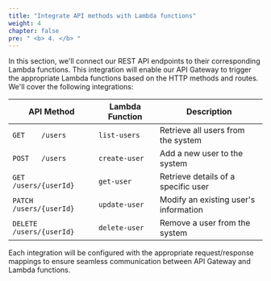 ```yaml
---
title: "Integrate API methods with Lambda functions"
weight: 4
chapter: false
pre: " <b> 4. </b> "
---
```


In this section, we'll connect our REST API endpoints to their corresponding Lambda functions. This integration will enable our API Gateway to trigger the appropriate Lambda functions based on the HTTP methods and routes. We'll cover the following integrations:

| API Method               | Lambda Function | Description                           |
| ------------------------ | --------------- | ------------------------------------- |
| `GET    /users`          | `list-users`    | Retrieve all users from the system    |
| `POST   /users`          | `create-user`   | Add a new user to the system          |
| `GET    /users/{userId}` | `get-user`      | Retrieve details of a specific user   |
| `PATCH  /users/{userId}` | `update-user`   | Modify an existing user's information |
| `DELETE /users/{userId}` | `delete-user`   | Remove a user from the system         |

Each integration will be configured with the appropriate request/response mappings to ensure seamless communication between API Gateway and Lambda functions.

